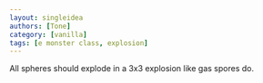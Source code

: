 ```yaml
---
layout: singleidea
authors: [Tone]
category: [vanilla]
tags: [e monster class, explosion]
---
```

All spheres should explode in a 3x3 explosion like gas spores do.
